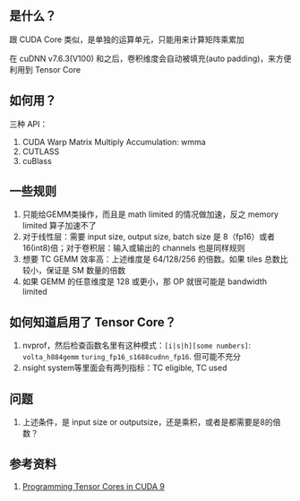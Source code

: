 ## 是什么？
跟 CUDA Core 类似，是单独的运算单元，只能用来计算矩阵乘累加

在 cuDNN v7.6.3(V100) 和之后，卷积维度会自动被填充(auto padding)，来方便利用到 Tensor Core
## 如何用？
三种 API：

1. CUDA Warp Matrix Multiply Accumulation: wmma
2. CUTLASS
3. cuBlass

## 一些规则
1. 只能给GEMM类操作，而且是 math limited 的情况做加速，反之 memory limited 算子加速不了
2. 对于线性层：需要 input size, output size, batch size 是 8（fp16）或者16(int8)倍；对于卷积层：输入或输出的 channels 也是同样规则
3. 想要 TC GEMM 效率高：上述维度是 64/128/256 的倍数。如果 tiles 总数比较小，保证是 SM 数量的倍数
4. 如果 GEMM 的任意维度是 128 或更小，那 OP 就很可能是 bandwidth limited

## 如何知道启用了 Tensor Core？
1. nvprof，然后检查函数名里有这种模式：`[i|s|h][some numbers]`: `volta_h884gemm` `turing_fp16_s1688cudnn_fp16`. 但可能不充分
2. nsight system等里面会有两列指标：TC eligible, TC used


## 问题
1. 上述条件，是 input size or outputsize，还是乘积，或者是都需要是8的倍数？
## 参考资料

1. [Programming Tensor Cores in CUDA 9](https://developer.nvidia.com/blog/programming-tensor-cores-cuda-9/)

